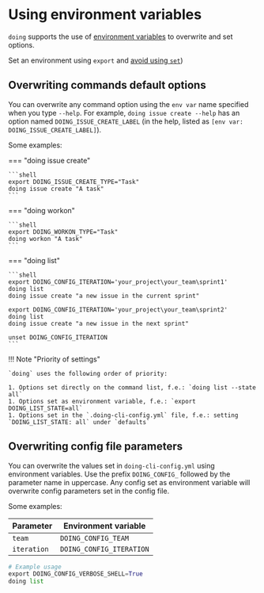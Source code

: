 # Using environment variables

`doing` supports the use of [environment variables](https://en.wikipedia.org/wiki/Environment_variable) to overwrite and set options.

Set an environment using `export` and [avoid using `set`](https://unix.stackexchange.com/questions/71144/what-do-the-bash-builtins-set-and-export-do#:~:text=See%20help%20set%20%3A%20set%20is,mark%20a%20variable%20for%20export.))

## Overwriting commands default options

You can overwrite any command option using the `env var` name specified when you type `--help`. For example, `doing issue create --help` has an option named `DOING_ISSUE_CREATE_LABEL` (in the help, listed as  `[env var: DOING_ISSUE_CREATE_LABEL]`).

Some examples:

=== "doing issue create"

    ```shell
    export DOING_ISSUE_CREATE_TYPE="Task"
    doing issue create "A task"
    ```

=== "doing workon"

    ```shell
    export DOING_WORKON_TYPE="Task"
    doing workon "A task"
    ```

=== "doing list"

    ```shell
    export DOING_CONFIG_ITERATION='your_project\your_team\sprint1'
    doing list
    doing issue create "a new issue in the current sprint"

    export DOING_CONFIG_ITERATION='your_project\your_team\sprint2'
    doing list
    doing issue create "a new issue in the next sprint"

    unset DOING_CONFIG_ITERATION
    ```


!!! Note "Priority of settings"

    `doing` uses the following order of priority:

    1. Options set directly on the command list, f.e.: `doing list --state all`
    1. Options set as environment variable, f.e.: `export DOING_LIST_STATE=all`
    1. Options set in the `.doing-cli-config.yml` file, f.e.: setting `DOING_LIST_STATE: all` under `defaults`


## Overwriting config file parameters

You can overwrite the values set in `doing-cli-config.yml` using environment variables. Use the prefix `DOING_CONFIG_` followed by the parameter name in uppercase.
Any config set as environment variable will overwrite config parameters set in the config file.

Some examples: 

| Parameter      | Environment variable |
| -------------- | -------------------- |
| `team`         | `DOING_CONFIG_TEAM` |
| `iteration`    | `DOING_CONFIG_ITERATION` |

```python
# Example usage
export DOING_CONFIG_VERBOSE_SHELL=True
doing list
```

